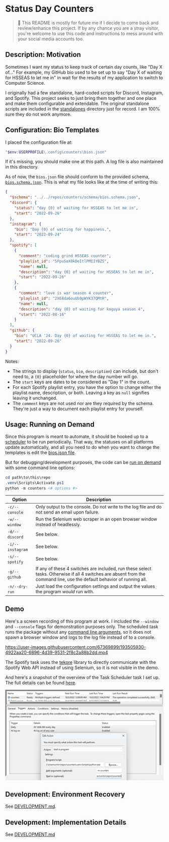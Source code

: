 # Status Day Counters

> :mega: This README is mostly for future me if I decide to come back and
> review/enhance this project. If by any chance you are a stray visitor, you're
> welcome to use this code and instructions to mess around with your social
> media accounts too.

## Description: Motivation

Sometimes I want my status to keep track of certain day counts, like "Day X
of..." For example, my GitHub bio used to be set up to say "Day X of waiting for
HSSEAS to let me in" in wait for the results of my application to switch to
Computer Science.

I originally had a few standalone, hard-coded scripts for Discord, Instagram,
and Spotify. This project seeks to just bring them together and one place and
make them configurable and extendable. The original standalone scripts are
included in the [standalones](standalones) directory just for record. I am 100%
sure they do not work anymore.

## Configuration: Bio Templates

I placed the configuration file at:
```powershell
"$env:USERPROFILE\.config\counters\bios.json"
```
If it's missing, you should make one at this path. A log file is also maintained
in this directory.

As of now, the `bios.json` file should conform to the provided schema,
[`bios.schema.json`](schema/bios.schema.json). This is what my file looks like
at the time of writing this:

```json
{
  "$schema": "../../repos/counters/schema/bios.schema.json",
  "discord": {
    "status": "day {0} of waiting for HSSEAS to let me in",
    "start": "2022-09-26"
  },
  "instagram": {
    "bio": "Day {0} of waiting for happiness.",
    "start": "2022-09-24"
  },
  "spotify": [
    {
      "comment": "coding grind HSSEAS counter",
      "playlist_id": "5FpuSaX0kDeItlPMIIYBZS",
      "name": null,
      "description": "day {0} of waiting for HSSEAS to let me in",
      "start": "2022-09-26"
    },
    {
      "comment": "love is war season 4 counter",
      "playlist_id": "2X68da6ouUb9pWYK37QMtR",
      "name": null,
      "description": "day {0} of waiting for kaguya season 4",
      "start": "2022-08-16"
    }
  ],
  "github": {
    "bio": "UCLA '24. Day {0} of waiting for HSSEAS to let me in.",
    "start": "2022-09-26"
  }
}
```

Notes:

- The strings to display (`status`, `bio`, `description`) can include, but don't
  need to, a `{0}` placeholder for where the day number will go.
- The `start` keys are dates to be considered as "Day 1" in the count.
- For each Spotify playlist entry, you have the option to change either the
  playlist name, description, or both. Leaving a key as `null` signifies leaving
  it unchanged.
- The `comment` keys are not used nor are they required by the schema. They're
  just a way to document each playlist entry for yourself.

## Usage: Running on Demand

Since this program is meant to automate, it should be hooked up to a
[scheduler](docs/SETUP.md) to be run periodically. That way, the statuses on all
platforms update automatically, and all you need to do when you want to change
the templates is edit the [bios.json file](#configuration-bio-templates).

But for debugging/development purposes, the code can be [run on demand](#demo)
with some command line options:

```powershell
cd path\to\this\repo
.venv\Scripts\Activate.ps1
python -m counters <# options #>
```

| Option           | Description                                                                                                                                                             |
| ---------------- | ----------------------------------------------------------------------------------------------------------------------------------------------------------------------- |
| `-c/--console`   | Only output to the console. Do not write to the log file and do not send an email upon failure.                                                                         |
| `-w/--window`    | Run the Selenium web scraper in an open browser window instead of headlessly.                                                                                           |
| `-d/--discord`   | See below.                                                                                                                                                              |
| `-i/--instagram` | See below.                                                                                                                                                              |
| `-s/--spotify`   | See below.                                                                                                                                                              |
| `-g/--github`    | If any of these 4 switches are included, run these select tasks. Otherwise if all 4 switches are absent from the command line, use the default behavior of running all. |
| `-n/--dry-run`   | Just load the configuration settings and output the values the program *would* run with.                                                                                |

## Demo

Here's a screen recording of this program at work. I included the `--window` and
`--console` flags for demonstration purposes only. The scheduled task runs the
package without any [command line arguments](#usage-running-on-demand), so it
does not spawn a browser window and logs to the log file instead of to a
console.

https://user-images.githubusercontent.com/67369899/193505930-4922aa20-6896-4d39-9531-2f8c2a88b2dd.mp4

The Spotify task uses the [tekore](docs/DEVELOPMENT.md#development-details)
library to directly communicate with the Spotify Web API instead of using
Selenium, so it is not visible in the demo.

And here's a snapshot of the overview of the Task Scheduler task I set up. The
full details can be found [here](docs/SETUP.md).

![Task Scheduler Overview](demo/task-scheduler-overview.png)

## Development: Environment Recovery

See [DEVELOPMENT.md](docs/DEVELOPMENT.md#environment-recovery).

## Development: Implementation Details

See [DEVELOPMENT.md](docs/DEVELOPMENT.md#development-details)
